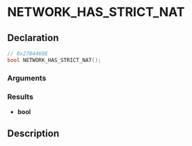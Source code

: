 # NETWORK_HAS_STRICT_NAT

## Declaration
```cpp
// 0x2704460E
bool NETWORK_HAS_STRICT_NAT();
```

### Arguments

### Results
- **bool**

## Description
